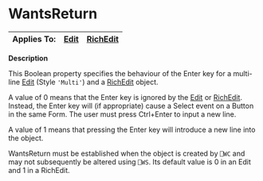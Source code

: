 




<h1 class="heading"><span class="name">WantsReturn</span></h1>

| Applies To: | [Edit](../a-z/edit.md) | [RichEdit](../a-z/richedit.md) |
| --- | --- | ---  |


**Description**


This Boolean property specifies the behaviour of the Enter key for a multi-line [Edit](../a-z/edit.md) (Style `'Multi'`) and a [RichEdit](../a-z/richedit.md) object.


A value of 0 means that the Enter key is ignored by the [Edit](../a-z/edit.md) or [RichEdit](../a-z/richedit.md). Instead, the Enter key will (if appropriate) cause a Select event on a Button in the same Form. The user must press Ctrl+Enter to input a new line.


A value of 1 means that pressing the Enter key will introduce a new line into the object.


WantsReturn must be established when the object is created by `⎕WC` and may not subsequently be altered using `⎕WS`. Its default value is 0 in an Edit and 1 in a RichEdit.



